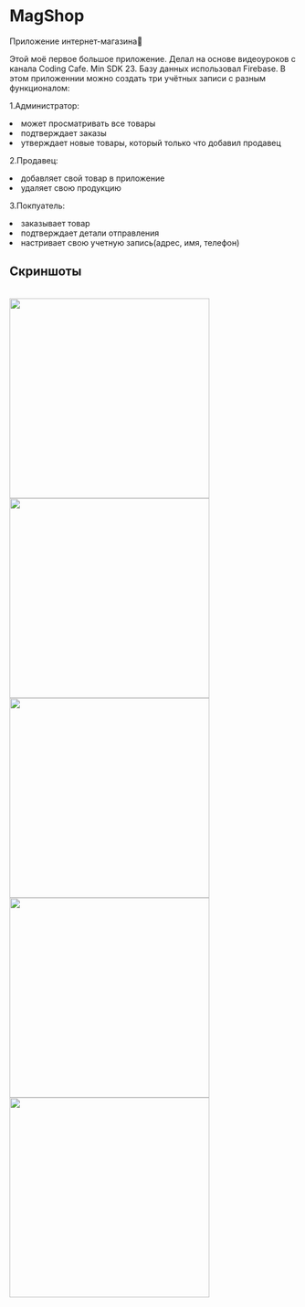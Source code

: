 # MagShop
Приложение интернет-магазина🛒

Этой моё первое большое приложение. Делал на основе видеоуроков с канала Coding Cafe. Min SDK 23. Базу данных использовал Firebase. В этом приложеннии можно создать три учётных записи с разным функционалом:

1.Администратор: 
  <li> может просматривать все товары
  <li> подтверждает заказы
  <li> утверждает новые товары, который только что добавил продавец
  
2.Продавец:
  <li> добавляет свой товар в приложение
  <li> удаляет свою продукцию
 
3.Покпуатель:
  <li> заказывает товар
  <li> подтверждает детали отправления
  <li> настривает свою учетную запись(адрес, имя, телефон)

## Скриншоты
<br>
<img src="https://user-images.githubusercontent.com/63846369/102687352-72989400-41ff-11eb-8884-88842fe623b4.png" width="350">
<br>
<img src="https://user-images.githubusercontent.com/63846369/102687359-83e1a080-41ff-11eb-8723-2a4d300ee729.png" width="350">
<br>
<img src="https://user-images.githubusercontent.com/63846369/102687370-9956ca80-41ff-11eb-9a88-0c01367dbb28.png" width="350">
<br>
<img src="https://user-images.githubusercontent.com/63846369/102687375-ab386d80-41ff-11eb-946d-3a5666c027dd.png" width="350">
<br>
<img src="https://user-images.githubusercontent.com/63846369/102687391-d6bb5800-41ff-11eb-8255-3221cdada63e.png" width="350">
                                                                                                                             
                                                                                                                             





  
  
    
  
